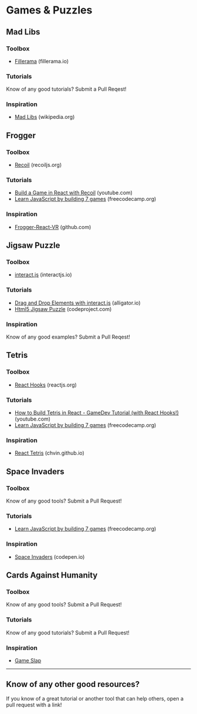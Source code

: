 # Games & Puzzles

## Mad Libs

### Toolbox
* [Fillerama](http://fillerama.io/) (fillerama.io)

### Tutorials
Know of any good tutorials? Submit a Pull Reqest!

### Inspiration
* [Mad Libs](https://en.wikipedia.org/wiki/Mad_Libs) (wikipedia.org)

## Frogger

### Toolbox
* [Recoil](https://recoiljs.org/) (recoiljs.org)

### Tutorials
* [Build a Game in React with Recoil](https://www.youtube.com/watch?v=FQW1g-4dZ7k&list=PLGMdx7aeJHvQe16pAetbmkIGsj-HUsIYj) (youtube.com)
* [Learn JavaScript by building 7 games](https://www.freecodecamp.org/news/learn-javascript-by-building-7-games-video-course/) (freecodecamp.org)

### Inspiration
* [Frogger-React-VR](https://github.com/matthamil/React-VR-Frogger) (github.com)

## Jigsaw Puzzle

### Toolbox
* [interact.js](https://interactjs.io/) (interactjs.io)

### Tutorials
* [Drag and Drop Elements with interact.js](https://alligator.io/js/drag-and-drop-interactjs/) (alligator.io)
* [Html5 Jigsaw Puzzle](https://www.codeproject.com/Articles/395453/Html5-Jigsaw-Puzzle) (codeproject.com)

### Inspiration
Know of any good examples? Submit a Pull Reqest!

## Tetris

### Toolbox
* [React Hooks](https://reactjs.org/docs/hooks-reference.html) (reactjs.org)

### Tutorials
* [How to Build Tetris in React - GameDev Tutorial (with React Hooks!)](https://www.youtube.com/watch?v=ZGOaCxX8HIU) (youtube.com)
* [Learn JavaScript by building 7 games](https://www.freecodecamp.org/news/learn-javascript-by-building-7-games-video-course/) (freecodecamp.org)

### Inspiration
* [React Tetris](https://chvin.github.io/react-tetris/) (chvin.github.io)

## Space Invaders

### Toolbox
Know of any good tools? Submit a Pull Request!

### Tutorials
* [Learn JavaScript by building 7 games](https://www.freecodecamp.org/news/learn-javascript-by-building-7-games-video-course/) (freecodecamp.org)

### Inspiration
* [Space Invaders](https://codepen.io/adelciotto/pen/BHuGL) (codepen.io)

## Cards Against Humanity

### Toolbox
Know of any good tools? Submit a Pull Request!

### Tutorials
Know of any good tutorials? Submit a Pull Request!

### Inspiration
* [Game Slap](https://www.gameslap.io/)

---

## Know of any other good resources?
If you know of a great tutorial or another tool that can help others, open a pull request with a link!
